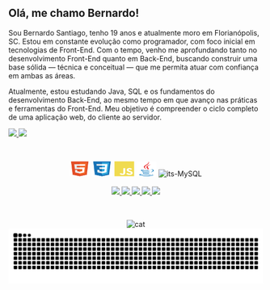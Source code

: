 ## Olá, me chamo Bernardo!

Sou Bernardo Santiago, tenho 19 anos e atualmente moro em Florianópolis, SC. Estou em constante evolução como programador, com foco inicial em tecnologias de Front-End. Com o tempo, venho me aprofundando tanto no desenvolvimento Front-End quanto em Back-End, buscando construir uma base sólida — técnica e conceitual — que me permita atuar com confiança em ambas as áreas.

Atualmente, estou estudando Java, SQL e os fundamentos do desenvolvimento Back-End, ao mesmo tempo em que avanço nas práticas e ferramentas do Front-End. Meu objetivo é compreender o ciclo completo de uma aplicação web, do cliente ao servidor.


<div>
  <a href="https://github.com/bnsant">
    <img height="180em" src="https://github-readme-stats.vercel.app/api?username=bnsant&show_icons=true&theme=date_night" />
    <img height="180em" src="https://github-readme-stats.vercel.app/api/top-langs/?username=bnsant&layout=compact&show_icons=true&theme=date_night" />
  </a>
</div>

##

<br>



<div align="center">
  <img alt="HTML" height="30" width="40" src="https://raw.githubusercontent.com/devicons/devicon/master/icons/html5/html5-original.svg" />
  <img alt="CSS" height="30" width="40" src="https://raw.githubusercontent.com/devicons/devicon/master/icons/css3/css3-original.svg" />
  <img alt="JavaScript" height="30" width="40" src="https://raw.githubusercontent.com/devicons/devicon/master/icons/javascript/javascript-plain.svg" />
  <img alt="Java" height="30" width="40" src="https://raw.githubusercontent.com/devicons/devicon/master/icons/java/java-original.svg" />
  <img aling="center" alt="its-MySQL" height="30" width="40" src="https://cdn.jsdelivr.net/gh/devicons/devicon@latest/icons/azuresqldatabase/azuresqldatabase-original.svg" />
        
</div>

<br>

<div align="center">
  <a href="https://www.youtube.com/@egofragil" target="_blank">
    <img src="https://img.shields.io/badge/YouTube-FF0000?style=for-the-badge&logo=youtube&logoColor=white" />
  </a>
  <a href="https://www.instagram.com/bernxrdw/" target="_blank">
    <img src="https://img.shields.io/badge/Instagram-E4405F?style=for-the-badge&logo=instagram&logoColor=white" />
  </a>
  <a href="https://www.discord.com/410587159364632578" target="_blank">
    <img src="https://img.shields.io/badge/Discord-7289DA?style=for-the-badge&logo=discord&logoColor=white" />
  </a>
  <a href="mailto:bernardosanlima@gmail.com" target="_blank">
    <img src="https://img.shields.io/badge/Gmail-D14836?style=for-the-badge&logo=gmail&logoColor=white" />
  </a>
  <a href="https://www.linkedin.com/in/bernardo-santiago-5a3305232/" target="_blank">
    <img src="https://img.shields.io/badge/LinkedIn-0077B5?style=for-the-badge&logo=linkedin&logoColor=white" />
  </a>
</div>

##

<br>

<div align="center">
  <img alt="cat" height="100" src="https://media.discordapp.net/attachments/421832715403526144/1359365855430971594/luna-crunchycat.gif?ex=67f7379b&is=67f5e61b&hm=a83846c9a3ca264159ffc56ae865e07bf39c90fac14cf05c0a99788c33507768" />
</div>

<picture align="center">
  <source media="(prefers-color-scheme: dark)" srcset="https://raw.githubusercontent.com/bnsant/bnsant/output/github-contribution-grid-snake-dark.svg">
  <source media="(prefers-color-scheme: light)" srcset="https://raw.githubusercontent.com/bnsant/bnsant/output/github-contribution-grid-snake-dark.svg">
  <img align="center" alt="github contribution grid snake animation" src="https://raw.githubusercontent.com/bnsant/bnsant/output/github-contribution-grid-snake.svg">
</picture>


